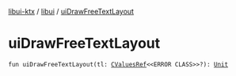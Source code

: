 [libui-ktx](../index.md) / [libui](index.md) / [uiDrawFreeTextLayout](./ui-draw-free-text-layout.md)

# uiDrawFreeTextLayout

`fun uiDrawFreeTextLayout(tl: `[`CValuesRef`](../kotlinx.cinterop/-c-values-ref/index.md)`<<ERROR CLASS>>?): `[`Unit`](https://kotlinlang.org/api/latest/jvm/stdlib/kotlin/-unit/index.html)